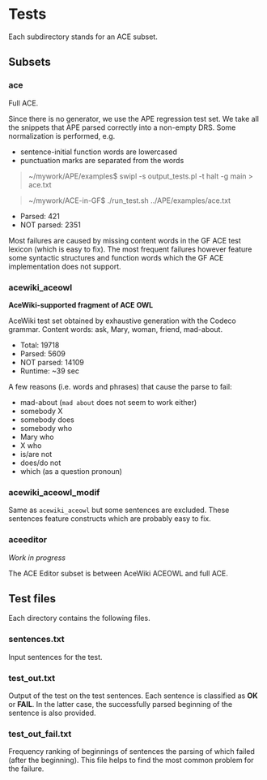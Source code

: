 Tests
=====

Each subdirectory stands for an ACE subset.

Subsets
-------

### ace

Full ACE.

Since there is no generator, we use the APE regression test set.
We take all the snippets that APE parsed correctly into a non-empty DRS.
Some normalization is performed, e.g.

  * sentence-initial function words are lowercased
  * punctuation marks are separated from the words

> ~/mywork/APE/examples$ swipl -s output_tests.pl -t halt -g main > ace.txt

> ~/mywork/ACE-in-GF$ ./run_test.sh ../APE/examples/ace.txt

  * Parsed: 421
  * NOT parsed: 2351

Most failures are caused by missing content words in the GF ACE test lexicon
(which is easy to fix). The most frequent failures however feature some syntactic
structures and function words which the GF ACE implementation does not support.


### acewiki_aceowl

__AceWiki-supported fragment of ACE OWL__

AceWiki test set obtained by exhaustive generation with the Codeco grammar.
Content words: ask, Mary, woman, friend, mad-about.

  * Total: 19718
  * Parsed: 5609
  * NOT parsed: 14109
  * Runtime: ~39 sec

A few reasons (i.e. words and phrases) that cause the parse to fail:

  * mad-about (`mad about` does not seem to work either)
  * somebody X
  * somebody does
  * somebody who
  * Mary who
  * X who
  * is/are not
  * does/do not
  * which (as a question pronoun)


### acewiki_aceowl_modif

Same as `acewiki_aceowl` but some sentences are excluded.
These sentences feature constructs which are probably easy to fix.

### aceeditor

_Work in progress_

The ACE Editor subset is between AceWiki ACEOWL and full ACE.


Test files
----------

Each directory contains the following files.

### sentences.txt

Input sentences for the test.

### test_out.txt

Output of the test on the test sentences.
Each sentence is classified as __OK__ or __FAIL__.
In the latter case, the successfully parsed beginning of the sentence
is also provided.

### test_out_fail.txt

Frequency ranking of beginnings of sentences the parsing of which
failed (after the beginning).
This file helps to find the most common problem for the failure.
